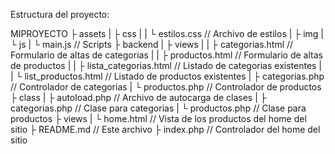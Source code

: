 Estructura del proyecto:

MIPROYECTO
├ assets
|   ├ css
|   |   └ estilos.css               // Archivo de estilos
|   ├ img
|   └ js
|       └ main.js                   // Scripts
├ backend
|   ├ views
|   |   ├ categorias.html           // Formulario de altas de categorias
|   |   ├ productos.html            // Formulario de altas de productos
|   |   ├ lista_categorias.html     // Listado de categorias existentes
|   |   └ list_productos.html       // Listado de productos existentes
|   ├ categorias.php                // Controlador de categorias
|   └ productos.php                 // Controlador de productos
├ class
|   ├ autoload.php                  // Archivo de autocarga de clases
|   ├ categorias.php                // Clase para categorias
|   └ productos.php                 // Clase para productos
├ views
|   └ home.html                     // Vista de los productos del home del sitio
├ README.md                         // Este archivo
├ index.php                         // Controlador del home del sitio